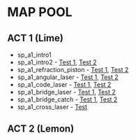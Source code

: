 # MAP POOL
## ACT 1 (Lime)
- sp_a1_intro1
- sp_a1_intro2 - [Test 1](https://steamcommunity.com/sharedfiles/filedetails/?id=1688492926), [Test 2](https://steamcommunity.com/sharedfiles/filedetails/?id=1688499578)
- sp_a1_refraction_piston - [Test 1](https://steamcommunity.com/sharedfiles/filedetails/?id=1692883572), [Test 2](https://steamcommunity.com/sharedfiles/filedetails/?id=1692885440)
- sp_a1_angular_laser - [Test 1](https://steamcommunity.com/sharedfiles/filedetails/?id=1596246574), [Test 2](https://steamcommunity.com/sharedfiles/filedetails/?id=1596135924)
- sp_a1_code_laser - [Test 1](https://steamcommunity.com/sharedfiles/filedetails/?id=2207292961), [Test 2](https://steamcommunity.com/sharedfiles/filedetails/?id=2182387029)
- sp_a1_bridge_laser - [Test 1](https://steamcommunity.com/sharedfiles/filedetails/?id=2053338589), [Test 2](https://steamcommunity.com/sharedfiles/filedetails/?id=2099906360)
- sp_a1_bridge_catch - [Test 1](https://steamcommunity.com/sharedfiles/filedetails/?id=2207669237), [Test 2](https://steamcommunity.com/sharedfiles/filedetails/?id=2138260002)
- sp_a1_cross_laser - [Test](https://steamcommunity.com/sharedfiles/filedetails/?id=2209877067)
## ACT 2 (Lemon)


